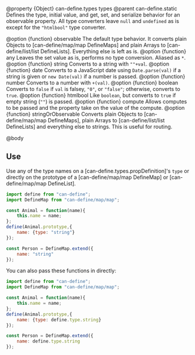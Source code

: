 @property {Object} can-define.types types
@parent can-define.static
Defines the type, initial value, and get, set, and serialize behavior for an
observable property. All type converters leave `null` and `undefined` as is except for
the `"htmlbool"` type converter.

@option {function} observable The default type behavior. It converts plain Objects to
[can-define/map/map DefineMaps] and plain Arrays to [can-define/list/list DefineLists]. Everything else is left as is.
@option {function} any Leaves the set value as is, performs no type conversion. Aliased as `*`.
@option {function} string Converts to a string with `""+val`.
@option {function} date Converts to a JavaScript date using `Date.parse(val)` if a string is given or `new Date(val)` if a number is passed.
@option {function} number Converts to a number with `+(val)`.
@option {function} boolean Converts to `false` if `val` is falsey, `"0"`, or `"false"`; otherwise, converts to `true`.
@option {function} htmlbool Like `boolean`, but converts to `true` if empty string (`""`) is passed.
@option {function} compute Allows computes to be passed and the property take on the value of the compute.
@option {function} stringOrObservable Converts plain Objects to [can-define/map/map DefineMaps], plain Arrays to [can-define/list/list DefineLists] and everything else to strings.  This is useful for routing.

@body

## Use

Use any of the type names on a [can-define.types.propDefinition]'s `type` or directly on the prototype of a [can-define/map/map DefineMap] or [can-define/map/map DefineList].

```js
import define from "can-define";
import DefineMap from "can-define/map/map";

const Animal = function(name){
	this.name = name;
};
define(Animal.prototype,{
	name: {type: "string"}
});

const Person = DefineMap.extend({
	name: "string"
});
```

You can also pass these functions in directly:


```js
import define from "can-define";
import DefineMap from "can-define/map/map";

const Animal = function(name){
	this.name = name;
};
define(Animal.prototype,{
	name: {type: define.type.string}
});

const Person = DefineMap.extend({
	name: define.type.string
});
```
